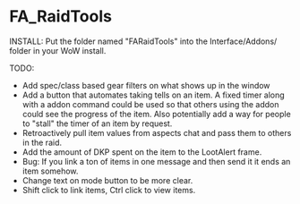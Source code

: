 FA_RaidTools
============

INSTALL: Put the folder named "FARaidTools" into the Interface/Addons/ folder in your WoW install.

TODO:
- Add spec/class based gear filters on what shows up in the window
- Add a button that automates taking tells on an item. A fixed timer along with a addon command could be used so that others using the addon could see the progress of the item. Also potentially add a way for people to "stall" the timer of an item by request.
- Retroactively pull item values from aspects chat and pass them to others in the raid.
- Add the amount of DKP spent on the item to the LootAlert frame.
- Bug: If you link a ton of items in one message and then send it it ends an item somehow.
- Change text on mode button to be more clear.
- Shift click to link items, Ctrl click to view items.